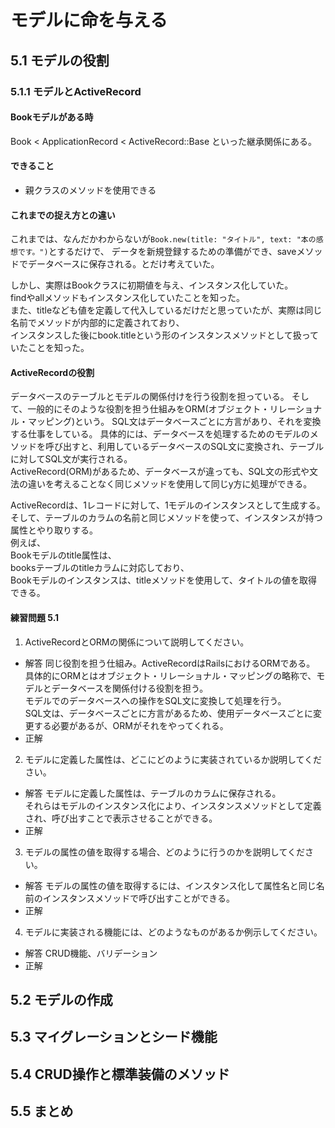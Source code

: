 # モデルに命を与える
## 5.1 モデルの役割
### 5.1.1 モデルとActiveRecord
#### Bookモデルがある時
Book < ApplicationRecord < ActiveRecord::Base
といった継承関係にある。
#### できること
- 親クラスのメソッドを使用できる
#### これまでの捉え方との違い
これまでは、なんだかわからないが`Book.new(title: "タイトル", text: "本の感想です。")`とするだけで、
データを新規登録するための準備ができ、saveメソッドでデータベースに保存される。とだけ考えていた。

しかし、実際はBookクラスに初期値を与え、インスタンス化していた。  
findやallメソッドもインスタンス化していたことを知った。  
また、titleなども値を定義して代入しているだけだと思っていたが、実際は同じ名前でメソッドが内部的に定義されており、  
インスタンスした後にbook.titleという形のインスタンスメソッドとして扱っていたことを知った。

#### ActiveRecordの役割
データベースのテーブルとモデルの関係付けを行う役割を担っている。
そして、一般的にそのような役割を担う仕組みをORM(オブジェクト・リレーショナル・マッピング)という。
SQL文はデータベースごとに方言があり、それを変換する仕事をしている。
具体的には、データベースを処理するためのモデルのメソッドを呼び出すと、利用しているデータベースのSQL文に変換され、テーブルに対してSQL文が実行される。  
ActiveRecord(ORM)があるため、データベースが違っても、SQL文の形式や文法の違いを考えることなく同じメソッドを使用して同じy方に処理ができる。

ActiveRecordは、1レコードに対して、1モデルのインスタンスとして生成する。  
そして、テーブルのカラムの名前と同じメソッドを使って、インスタンスが持つ属性とやり取りする。  
例えば、  
Bookモデルのtitle属性は、  
booksテーブルのtitleカラムに対応しており、  
Bookモデルのインスタンスは、titleメソッドを使用して、タイトルの値を取得できる。

#### 練習問題 5.1
1. ActiveRecordとORMの関係について説明してください。
  - 解答
    同じ役割を担う仕組み。ActiveRecordはRailsにおけるORMである。  
    具体的にORMとはオブジェクト・リレーショナル・マッピングの略称で、モデルとデータベースを関係付ける役割を担う。  
    モデルでのデータベースへの操作をSQL文に変換して処理を行う。  
    SQL文は、データベースごとに方言があるため、使用データベースごとに変更する必要があるが、ORMがそれをやってくれる。
  - 正解
2. モデルに定義した属性は、どこにどのように実装されているか説明してください。
  - 解答
    モデルに定義した属性は、テーブルのカラムに保存される。  
    それらはモデルのインスタンス化により、インスタンスメソッドとして定義され、呼び出すことで表示させることができる。
  - 正解
3. モデルの属性の値を取得する場合、どのように行うのかを説明してください。
  - 解答
    モデルの属性の値を取得するには、インスタンス化して属性名と同じ名前のインスタンスメソッドで呼び出すことができる。
  - 正解
4. モデルに実装される機能には、どのようなものがあるか例示してください。
  - 解答
    CRUD機能、バリデーション
  - 正解


## 5.2 モデルの作成
## 5.3 マイグレーションとシード機能
## 5.4 CRUD操作と標準装備のメソッド
## 5.5 まとめ